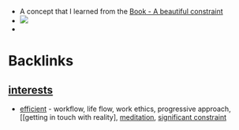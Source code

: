 - A concept that I learned from the [Book - A beautiful constraint](<Book - A beautiful constraint.md>)
- ![](https://scontent-xsp1-2.xx.fbcdn.net/v/t1.15752-9/50477413_2248735575369351_4530151677835083776_n.jpg?_nc_cat=102&_nc_sid=ae9488&_nc_ohc=KWiLWGiI978AX-TkzmU&_nc_ht=scontent-xsp1-2.xx&oh=b7128a062584eb62f361deb0040ad015&oe=5F9D17DF)
- 

# Backlinks
## [interests](<interests.md>)
- [efficient](<efficient.md>) - workflow, life flow, work ethics, progressive approach, [[getting in touch with reality], [meditation](<meditation.md>), [significant constraint](<significant constraint.md>)

